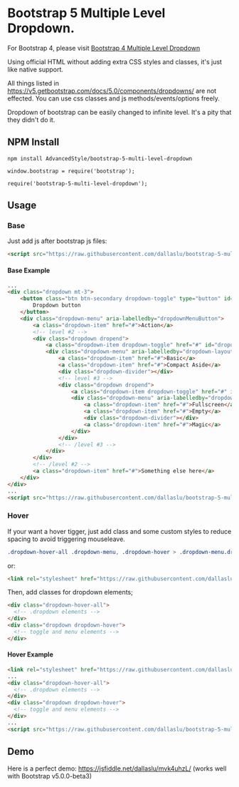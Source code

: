 # Bootstrap 5 Multiple Level Dropdown.

For Bootstrap 4, please visit [Bootstrap 4 Multiple Level Dropdown](https://github.com/dallaslu/bootstrap-4-multi-level-dropdown)

Using official HTML without adding extra CSS styles and classes, it's just like native support. 

All things listed in https://v5.getbootstrap.com/docs/5.0/components/dropdowns/ are not effected. You can use css classes and js methods/events/options freely.

Dropdown of bootstrap can be easily changed to infinite level. It's a pity that they didn't do it.

## NPM Install

```
npm install AdvancedStyle/bootstrap-5-multi-level-dropdown
```

```
window.bootstrap = require('bootstrap');

require('bootstrap-5-multi-level-dropdown');

```

## Usage

### Base
Just add js after bootstrap js files:

```html
<script src="https://raw.githubusercontent.com/dallaslu/bootstrap-5-multi-level-dropdown/master/bootstrap5-dropdown-ml-hack.js"></script>
```
#### Base Example
```html
...
<div class="dropdown mt-3">
    <button class="btn btn-secondary dropdown-toggle" type="button" id="dropdownMenuButton" data-bs-toggle="dropdown" aria-haspopup="true" aria-expanded="false">
        Dropdown button
    </button>
    <div class="dropdown-menu" aria-labelledby="dropdownMenuButton">
        <a class="dropdown-item" href="#">Action</a>
        <!-- level #2 -->
        <div class="dropdown dropend">
            <a class="dropdown-item dropdown-toggle" href="#" id="dropdown-layouts" data-bs-toggle="dropdown" aria-haspopup="true" aria-expanded="false">Layouts</a>
            <div class="dropdown-menu" aria-labelledby="dropdown-layouts">
                <a class="dropdown-item" href="#">Basic</a>
                <a class="dropdown-item" href="#">Compact Aside</a>
                <div class="dropdown-divider"></div>
                <!-- level #3 -->
                <div class="dropdown dropend">
                    <a class="dropdown-item dropdown-toggle" href="#" id="dropdown-layouts" data-bs-toggle="dropdown" aria-haspopup="true" aria-expanded="false">Custom</a>
                    <div class="dropdown-menu" aria-labelledby="dropdown-layouts">
                        <a class="dropdown-item" href="#">Fullscreen</a>
                        <a class="dropdown-item" href="#">Empty</a>
                        <div class="dropdown-divider"></div>
                        <a class="dropdown-item" href="#">Magic</a>
                    </div>
                </div>
                <!-- /level #3 -->
            </div>
        </div>
        <!-- /level #2 -->
        <a class="dropdown-item" href="#">Something else here</a>
    </div>
</div>
...
<script src="https://raw.githubusercontent.com/dallaslu/bootstrap-5-multi-level-dropdown/master/bootstrap5-dropdown-ml-hack.js"></script>
```
### Hover
If your want a hover tigger, just add class and some custom styles to reduce spacing to avoid triggering mouseleave.
```css
.dropdown-hover-all .dropdown-menu, .dropdown-hover > .dropdown-menu.dropend { margin-left:-1px !important }
```
or:
```html
<link rel="stylesheet" href="https://raw.githubusercontent.com/dallaslu/bootstrap-5-multi-level-dropdown/master/bootstrap5-dropdown-ml-hack-hover.css" />
```
Then, add classes for dropdown elements;
```html
<div class="dropdown-hover-all">
  <!-- .dropdown elements -->
</div>
<div class="dropdown dropdown-hover">
  <!-- toggle and menu elements -->
</div>
```
#### Hover Example
```html
<link rel="stylesheet" href="https://raw.githubusercontent.com/dallaslu/bootstrap-5-multi-level-dropdown/master/bootstrap5-dropdown-ml-hack-hover.css" />
...
<div class="dropdown-hover-all">
  <!-- .dropdown elements -->
</div>
<div class="dropdown dropdown-hover">
  <!-- toggle and menu elements -->
</div>
...
<script src="https://raw.githubusercontent.com/dallaslu/bootstrap-5-multi-level-dropdown/master/bootstrap5-dropdown-ml-hack.js"></script>
```

## Demo

Here is a perfect demo: https://jsfiddle.net/dallaslu/mvk4uhzL/ (works well with Bootstrap v5.0.0-beta3)

